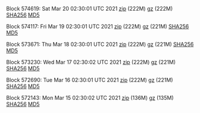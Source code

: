 Block 574619: Sat Mar 20 02:30:01 UTC 2021 [zip](https://files.01coin.io/mainnet/2021-03-20/bootstrap.dat.zip) (222M) [gz](https://files.01coin.io/mainnet/2021-03-20/bootstrap.dat.tar.gz) (222M) [SHA256](https://files.01coin.io/mainnet/2021-03-20/sha256.txt) [MD5](https://files.01coin.io/mainnet/2021-03-20/md5.txt)

Block 574117: Fri Mar 19 02:30:01 UTC 2021 [zip](https://files.01coin.io/mainnet/2021-03-19/bootstrap.dat.zip) (222M) [gz](https://files.01coin.io/mainnet/2021-03-19/bootstrap.dat.tar.gz) (221M) [SHA256](https://files.01coin.io/mainnet/2021-03-19/sha256.txt) [MD5](https://files.01coin.io/mainnet/2021-03-19/md5.txt)

Block 573671: Thu Mar 18 02:30:01 UTC 2021 [zip](https://files.01coin.io/mainnet/2021-03-18/bootstrap.dat.zip) (222M) [gz](https://files.01coin.io/mainnet/2021-03-18/bootstrap.dat.tar.gz) (221M) [SHA256](https://files.01coin.io/mainnet/2021-03-18/sha256.txt) [MD5](https://files.01coin.io/mainnet/2021-03-18/md5.txt)

Block 573230: Wed Mar 17 02:30:02 UTC 2021 [zip](https://files.01coin.io/mainnet/2021-03-17/bootstrap.dat.zip) (222M) [gz](https://files.01coin.io/mainnet/2021-03-17/bootstrap.dat.tar.gz) (221M) [SHA256](https://files.01coin.io/mainnet/2021-03-17/sha256.txt) [MD5](https://files.01coin.io/mainnet/2021-03-17/md5.txt)

Block 572690: Tue Mar 16 02:30:01 UTC 2021 [zip](https://files.01coin.io/mainnet/2021-03-16/bootstrap.dat.zip) (222M) [gz](https://files.01coin.io/mainnet/2021-03-16/bootstrap.dat.tar.gz) (221M) [SHA256](https://files.01coin.io/mainnet/2021-03-16/sha256.txt) [MD5](https://files.01coin.io/mainnet/2021-03-16/md5.txt)

Block 572143: Mon Mar 15 02:30:02 UTC 2021 [zip](https://files.01coin.io/mainnet/2021-03-15/bootstrap.dat.zip) (136M) [gz](https://files.01coin.io/mainnet/2021-03-15/bootstrap.dat.tar.gz) (135M) [SHA256](https://files.01coin.io/mainnet/2021-03-15/sha256.txt) [MD5](https://files.01coin.io/mainnet/2021-03-15/md5.txt)
